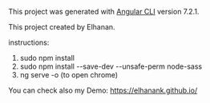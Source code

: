 This project was generated with [Angular CLI](https://github.com/angular/angular-cli) version 7.2.1.

This project created by Elhanan.

instructions:

1. sudo npm install
2. sudo npm install --save-dev  --unsafe-perm node-sass
3. ng serve -o (to open chrome)


You can check also my Demo: https://elhanank.github.io/

